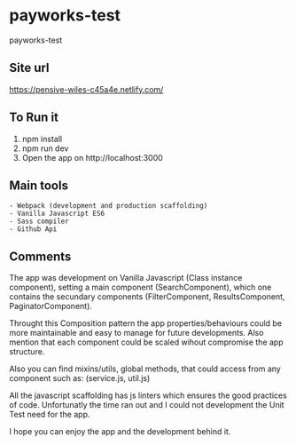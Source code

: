# payworks-test
payworks-test

## Site url
https://pensive-wiles-c45a4e.netlify.com/

## To Run it
1. npm install 
2. npm run dev
3. Open the app on http://localhost:3000

## Main tools
    - Webpack (development and production scaffolding)
    - Vanilla Javascript ES6
    - Sass compiler
    - Github Api

## Comments
The app was development on Vanilla Javascript (Class instance component), 
setting a main component (SearchComponent), which one contains 
the secundary components (FilterComponent, ResultsComponent, PaginatorComponent).

Throught this Composition pattern the app properties/behaviours could be more maintainable
and easy to manage for future developments. Also mention that each component could be scaled wihout 
compromise the app structure.

Also you can find mixins/utils, global methods, that could access from any component such as:
(service.js, util.js)

All the javascript scaffolding has js linters which ensures the good practices of code.
Unfortunatly the time ran out and I could not development the Unit Test need for the app.

I hope you can enjoy the app and the development behind it.

